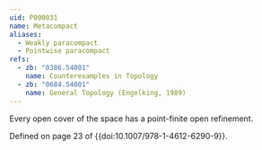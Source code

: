 ```yaml
---
uid: P000031
name: Metacompact
aliases:
  - Weakly paracompact
  - Pointwise paracompact
refs:
  - zb: "0386.54001"
    name: Counterexamples in Topology
  - zb: "0684.54001"
    name: General Topology (Engelking, 1989)
---
```


Every open cover of the space has a point-finite open refinement.

Defined on page 23 of {{doi:10.1007/978-1-4612-6290-9}}.

